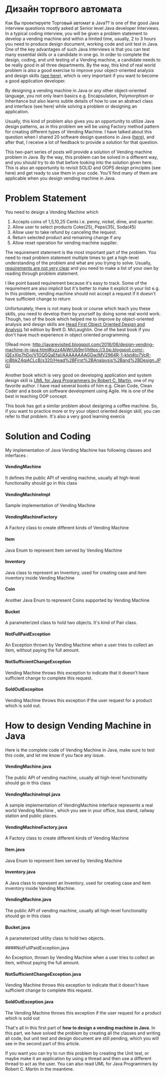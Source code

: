 # Дизайн торгвого автомата


Как Вы проектируете Торговый автомат в Java?? is one of the good Java interview questions mostly asked at Senior level Java developer Interviews. In a typical coding interview, you will be given a problem statement to develop a vending machine and within a limited time, usually, 2 to 3 hours you need to produce design document, working code and unit test in Java. One of the key advantages of such Java interviews is that you can test many essential skills or a candidate in one go. In order to complete  the design, coding, and unit testing of  a Vending machine, a candidate needs to be really good in all three departments. By the way, this kind of real world problem is also a good exercise to improve your object-oriented analysis and design skills ([see here](http://javarevisited.blogspot.sg/2014/01/10-tips-to-improve-programming-skill-become-better-programmer.html)), which is very important if you want to become a good application developer.

By designing a vending machine in Java or any other object-oriented language, you not only learn basics e.g. Encapsulation, Polymorphism or Inheritance but also learns subtle details of how to use an abstract class and interface (see here) while solving a problem or designing an application.

Usually, this kind of problem also gives you an opportunity to utilize Java design patterns, as in this problem we will be using Factory method pattern for creating different types of Vending Machine. I have talked about this question when I shared 20 software design questions in Java ([here](http://javarevisited.blogspot.com/2012/03/10-object-oriented-design-principles.html)), and after that, I receive a lot of feedback to provide a solution for that question.

This two-part series of posts will provide a solution of Vending machine problem in Java. By the way, this problem can be solved in a different way, and you should try to do that before looking into the solution given here. This is also an opportunity to revisit SOLID and OOPS design principles (see here) and get ready to use them in your code. You'll find many of them are applicable when you design vending machine in Java.

# Problem Statement

You need to design a Vending Machine which


1. Accepts coins of 1,5,10,25 Cents i.e. penny, nickel, dime, and quarter.
2. Allow user to select products Coke(25), Pepsi(35), Soda(45)
3. Allow user to take refund by canceling the request.
4. Return selected product and remaining change if any
5. Allow reset operation for vending machine supplier.

The requirement statement is the most important part of the problem. You need to read problem statement multiple times to get a high-level understanding of the problem and what are you trying to solve. Usually, [requirements are not very clear](http://javarevisited.blogspot.com/2015/01/difference-between-functional-and-nonfunctional-requirements-software-development.html) and you need to make a list of your own by reading through problem statement.

I like point based requirement because it's easy to track. Some of the requirement are also implicit but it's better to make it explicit in your list e.g. In this problem, vending machine should not accept a request if it doesn't have sufficient change to return

Unfortunately, there is not many book or course which teach you these skills, you need to develop them by yourself by doing some real world work. Though, two of the book which helped me to improve by object-oriented analysis and design skills are [Head First Object Oriented Design and Analysis](http://www.amazon.com/dp/0596008678/?tag=javamysqlanta-20) 1st edition by Brett D. McLaughlin. One of the best book if you don't have much experience in object oriented programming.

![Read more: http://javarevisited.blogspot.com/2016/06/design-vending-machine-in-java.html#ixzz4AjWrUb9m](https://3.bp.blogspot.com/-lQExXlp7hDo/V1OQ5QaEfaI/AAAAAAAAGGw/MV2964R-1-klxt4to7VcR-iciBbkZ4qjACLcB/s320/Head%2BFirst%2BAnalaysis%2Band%2BDesign.JPG)

Another book which is very good on developing application and system design skill is [UML for Java Programmers by Robert C. Martin](http://www.amazon.com/UML-Java%C2%BF-Programmers-Robert-Martin/dp/0131428489?tag=javamysqlanta-20), one of my favorite author. I have read several books of him e.g. Clean Code, Clean Coder and a book on software development using Agile. He is one of the best in teaching OOP concept.

This book has got a similar problem about designing a coffee machine. So, if you want to practice more or try your object oriented design skill, you can refer to that problem. It's also a very good learning exercis

# Solution and Coding

My implementation of Java Vending Machine has following classes and interfaces :


#### VendingMachine

It defines the public API of vending machine, usually all high-level functionality should go in this class

#### VendingMachineImpl

Sample implementation of Vending Machine

#### VendingMachineFactory
 
A Factory class to create different kinds of Vending Machine

#### Item
> 
Java Enum to represent Item served by Vending Machine

#### Inventory
 
Java class to represent an Inventory, used for creating case and item inventory inside Vending Machine

#### Coin
 
Another Java Enum to represent Coins supported by Vending Machine

#### Bucket
 
A parameterized class to hold two objects. It's kind of Pair class.

#### NotFullPaidException
 
An Exception thrown by Vending Machine when a user tries to collect an item, without paying the full amount.

#### NotSufficientChangeException
 
Vending Machine throws this exception to indicate that it doesn't have sufficient change to complete this request.

#### SoldOutExcepiton
 
Vending Machine throws this exception if the user request for a product which is sold out.

# How to design Vending Machine in Java
Here is the complete code of Vending Machine in Java, make sure to test this code, and let me know if you face any issue.

#### VendingMachine.java

The public API of vending machine, usually all high-level functionality should go in this class


#### VendingMachineImpl.java

A sample implementation of VendingMachine interface represents a real world Vending Machine , which you see in your office, bus stand, railway station and public places.


#### VendingMachineFactory.java

A Factory class to create different kinds of Vending Machine


#### Item.java

Java Enum to represent Item served by Vending Machine


#### Inventory.java

A Java class to represent an Inventory, used for creating case and item inventory inside Vending Machine.


#### VendingMachine.java

The public API of vending machine, usually all high-level functionality should go in this class


#### Bucket.java

A parameterized utility class to hold two objects.

####NotFullPaidException.java

An Exception, thrown by Vending Machine when a user tries to collect an item, without paying the full amount.


#### NotSufficientChangeException.java

Vending Machine throws this exception to indicate that it doesn't have sufficient change to complete this request.

#### SoldOutException.java

The Vending Machine throws this exception if the user request for a product which is sold out


That's all in this first part of **how to design a vending machine in Java**. In this part, we have solved the problem by creating all the classes and writing all code, but unit test and design document are still pending, which you will see in the second part of this article.

If you want you can try to run this problem by creating the Unit test, or maybe make it an application by using a thread and then use a different thread to act as the user. You can also read UML for Java Programmers by Robert C. Martin in the meantime.